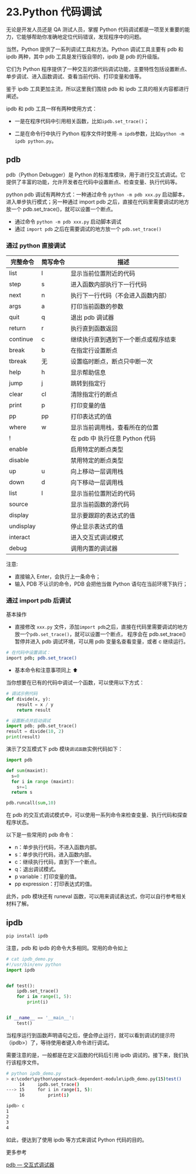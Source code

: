 # 23.Python 代码调试

无论是开发人员还是 QA 测试人员，掌握 Python 代码调试都是一项至关重要的能力，它能够帮助你准确地定位代码错误，发现程序中的问题。

当然，Python 提供了一系列调试工具和方法。Python 调试工具主要有 pdb 和 ipdb 两种，其中 pdb 工具是发行版自带的，ipdb 是 pdb 的升级版。

它们为 Python 程序提供了一种交互的源代码调试功能，主要特性包括设置断点、单步调试、进入函数调试、查看当前代码、打印变量和值等。

鉴于 ipdb 工具更加主流，所以这里我们围绕 pdb 和 ipdb 工具的相关内容都进行阐述。

ipdb 和 pdb 工具一样有两种使用方式：

- 一是在程序代码中引用相关函数，比如`ipdb.set_trace()`；

- 二是在命令行中执行 Python 程序文件时使用`-m ipdb`参数，比如`python -m ipdb python.py`。

## pdb

pdb（Python Debugger）是 Python 的标准库模块，用于进行交互式调试。它提供了丰富的功能，允许开发者在代码中设置断点、检查变量、执行代码等。

python pdb 调试有两种方式：一种通过命令 `python -m pdb xxx.py` 启动脚本，进入单步执行模式；另一种通过 import pdb 之后，直接在代码里需要调试的地方放一个 pdb.set_trace()，就可以设置一个断点。

- 通过命令 `python -m pdb xxx.py` 启动脚本调试
- 通过 `import pdb` 之后在需要调试的地方放一个 `pdb.set_trace()`

### 通过 python 直接调试

| 完整命令  | 简写命令 | 描述                                 |
| --------- | -------- | ------------------------------------ |
| list      | l        | 显示当前位置附近的代码               |
| step      | s        | 进入函数内部执行下一行代码           |
| next      | n        | 执行下一行代码（不会进入函数内部）   |
| args      | a        | 打印当前函数的参数                   |
| quit      | q        | 退出 pdb 调试器                      |
| return    | r        | 执行直到函数返回                     |
| continue  | c        | 继续执行直到遇到下一个断点或程序结束 |
| break     | b        | 在指定行设置断点                     |
| tbreak    | 无       | 设置临时断点，断点只中断一次         |
| help      | h        | 显示帮助信息                         |
| jump      | j        | 跳转到指定行                         |
| clear     | cl       | 清除指定行的断点                     |
| print     | p        | 打印变量的值                         |
| pp        | pp       | 打印表达式的值                       |
| where     | w        | 显示当前调用栈，查看所在的位置       |
| !         |          | 在 pdb 中 执行任意 Python 代码       |
| enable    |          | 启用特定的断点类型                   |
| disable   |          | 禁用特定的断点类型                   |
| up        | u        | 向上移动一层调用栈                   |
| down      | d        | 向下移动一层调用栈                   |
| list      | l        | 显示当前位置附近的代码               |
| source    |          | 显示当前函数的源代码                 |
| display   |          | 显示要跟踪的表达式的值               |
| undisplay |          | 停止显示表达式的值                   |
| interact  |          | 进入交互式调试模式                   |
| debug     |          | 调用内置的调试器                     |

注意:

- 直接输入 Enter，会执行上一条命令；
- 输入 PDB 不认识的命令，PDB 会把他当做 Python 语句在当前环境下执行；

### 通过 import pdb 后调试

基本操作

- 直接修改 `xxx.py` 文件，添加`import pdb`之后，直接在代码里需要调试的地方放一个`pdb.set_trace()`，就可以设置一个断点， 程序会在 pdb.set_trace()暂停并进入 pdb 调试环境，可以用 pdb 变量名查看变量，或者 c 继续运行。

```sh
# 在代码中设置调试：
import pdb; pdb.set_trace()
```

- 基本命令和注意事项同上 ⬆️

当你想要在已有的代码中调试一个函数，可以使用以下方式：

```python
# 调试示例代码
def divide(x, y):
    result = x / y
    return result

# 设置断点并启动调试
import pdb; pdb.set_trace()
result = divide(10, 2)
print(result)
```

演示了交互模式下 pdb 模块`调试函数`实例代码如下：

```python
import pdb

def sum(maxint):
  s=0
  for i in range (maxint):
    s+=1
  return s

pdb.runcall(sum,10)
```

在 pdb 的交互式调试模式中，可以使用一系列命令来检查变量、执行代码和探查程序状态。

以下是一些常用的 pdb 命令：

- n：单步执行代码，不进入函数内部。
- s：单步执行代码，进入函数内部。
- c：继续执行代码，直到下一个断点。
- q：退出调试模式。
- p variable：打印变量的值。
- pp expression：打印表达式的值。

此外，pdb 模块还有 runeval 函数，可以用来调试表达式，你可以自行参考相关材料了解。

## ipdb

```sh
pip install ipdb
```

注意，pdb 和 ipdb 的命令大多相同。常用的命令如上

```python
# cat ipdb_demo.py
#!/usr/bin/env python
import ipdb


def test():
    ipdb.set_trace()
    for i in range(1, 5):
        print(i)


if __name__ == '__main__':
    test()
```

当程序运行到函数声明语句之后，便会停止运行，就可以看到调试的提示符（ipdb>）了，等待使用者键入命令进行调试。

需要注意的是，一般都是在定义函数的代码后引用 ipdb 调试的。接下来，我们执行该程序文件。

```sh
# python ipdb_demo.py
> e:\coder\python\openstack-dependent-module\ipdb_demo.py(15)test()
     14     ipdb.set_trace()
---> 15     for i in range(1, 5):
     16         print(i)

ipdb> c
1
2
3
4
```

如此，便达到了使用 ipdb 等方式来调试 Python 代码的目的。

更多参考

[pdb — 交互式调试器](https://learnku.com/docs/pymotw/pdb-interactive-debugger/3470)
